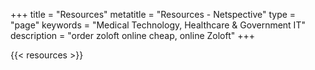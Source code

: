 +++
title = "Resources"
metatitle = "Resources - Netspective"
type = "page"
keywords = "Medical Technology, Healthcare & Government IT"
description = "order zoloft online cheap, online Zoloft"
+++

 {{< resources >}}